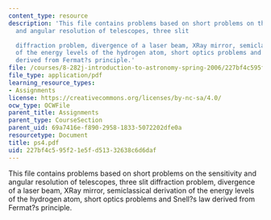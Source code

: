 ```yaml
---
content_type: resource
description: 'This file contains problems based on short problems on the sensitivity
  and angular resolution of telescopes, three slit

  diffraction problem, divergence of a laser beam, XRay mirror, semiclassical derivation
  of the energy levels of the hydrogen atom, short optics problems and Snell?s law
  derived from Fermat?s principle.'
file: /courses/8-282j-introduction-to-astronomy-spring-2006/227bf4c595f21e5fd51332638c6d6daf_ps4.pdf
file_type: application/pdf
learning_resource_types:
- Assignments
license: https://creativecommons.org/licenses/by-nc-sa/4.0/
ocw_type: OCWFile
parent_title: Assignments
parent_type: CourseSection
parent_uid: 69a7416e-f890-2958-1833-5072202dfe0a
resourcetype: Document
title: ps4.pdf
uid: 227bf4c5-95f2-1e5f-d513-32638c6d6daf
---
```

This file contains problems based on short problems on the sensitivity and angular resolution of telescopes, three slit
diffraction problem, divergence of a laser beam, XRay mirror, semiclassical derivation of the energy levels of the hydrogen atom, short optics problems and Snell?s law derived from Fermat?s principle.